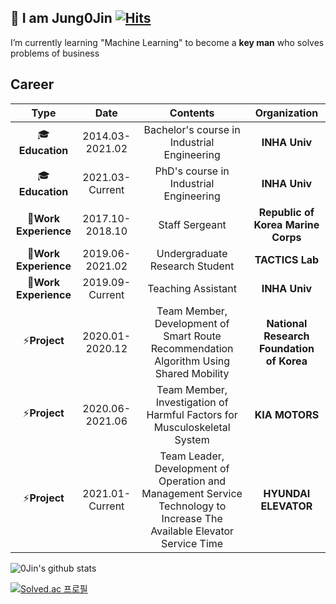## :wave: I am Jung0Jin [![Hits](https://hits.seeyoufarm.com/api/count/incr/badge.svg?url=https%3A%2F%2Fgithub.com%2FJung0Jin&count_bg=%2379C83D&title_bg=%23555555&icon=&icon_color=%23E7E7E7&title=hits&edge_flat=false)](https://hits.seeyoufarm.com)

I’m currently learning "Machine Learning" to become a **key man** who solves problems of business

## Career

|    **Type**    |     **Date**    |                    **Contents**                   |**Organization**|
|:--------------:|:---------------:|:-------------------------------------------------:|:--------------:|
| :mortar_board:**Education**  | 2014.03-2021.02 | Bachelor's course in Industrial Engineering     |  **INHA Univ**     |
| :mortar_board:**Education**  | 2021.03-Current | PhD's course in Industrial Engineering       |  **INHA Univ**     |
| :office:**Work Experience** | 2017.10-2018.10 | Staff Sergeant |  **Republic of Korea Marine Corps**         |
| :office:**Work Experience** | 2019.06-2021.02 | Undergraduate Research Student |  **TACTICS Lab**         |
| :office:**Work Experience** | 2019.09-Current | Teaching Assistant |  **INHA Univ**         |
| ⚡**Project**   | 2020.01-2020.12 | Team Member, Development of Smart Route Recommendation Algorithm Using Shared Mobility |  **National Research Foundation of Korea**          |
| ⚡**Project**   | 2020.06-2021.06 | Team Member, Investigation of Harmful Factors for Musculoskeletal System |  **KIA MOTORS**          |
| ⚡**Project**   | 2021.01-Current | Team Leader, Development of Operation and Management Service Technology to Increase The Available Elevator Service Time |  **HYUNDAI ELEVATOR**          |

![0Jin's github stats](https://github-readme-stats.vercel.app/api?username=Jung0Jin&show_icons=true)

[![Solved.ac
프로필](http://mazassumnida.wtf/api/generate_badge?boj=qjsmdk1346)](https://solved.ac/qjsmdk1346)



<!--
**Jung0Jin/Jung0Jin** is a ✨ _special_ ✨ repository because its `README.md` (this file) appears on your GitHub profile.

Here are some ideas to get you started:

- 🔭 I’m currently working on ...
- 🌱 I’m currently learning ...
- 👯 I’m looking to collaborate on ...
- 🤔 I’m looking for help with ...
- 💬 Ask me about ...
- 📫 How to reach me: ...
- 😄 Pronouns: ...
- ⚡ Fun fact: ...
-->

